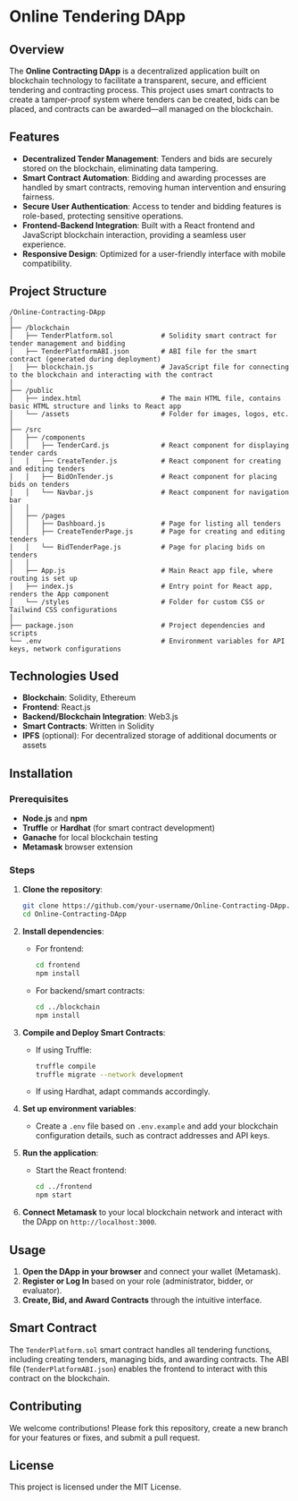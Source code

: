 # Online Tendering DApp

## Overview

The **Online Contracting DApp** is a decentralized application built on blockchain technology to facilitate a transparent, secure, and efficient tendering and contracting process. This project uses smart contracts to create a tamper-proof system where tenders can be created, bids can be placed, and contracts can be awarded—all managed on the blockchain.

## Features

- **Decentralized Tender Management**: Tenders and bids are securely stored on the blockchain, eliminating data tampering.
- **Smart Contract Automation**: Bidding and awarding processes are handled by smart contracts, removing human intervention and ensuring fairness.
- **Secure User Authentication**: Access to tender and bidding features is role-based, protecting sensitive operations.
- **Frontend-Backend Integration**: Built with a React frontend and JavaScript blockchain interaction, providing a seamless user experience.
- **Responsive Design**: Optimized for a user-friendly interface with mobile compatibility.

## Project Structure

```
/Online-Contracting-DApp
│
├── /blockchain
│   ├── TenderPlatform.sol            # Solidity smart contract for tender management and bidding
│   ├── TenderPlatformABI.json        # ABI file for the smart contract (generated during deployment)
│   ├── blockchain.js                 # JavaScript file for connecting to the blockchain and interacting with the contract
│
├── /public
│   ├── index.html                    # The main HTML file, contains basic HTML structure and links to React app
│   └── /assets                       # Folder for images, logos, etc.
│
├── /src
│   ├── /components
│   │   ├── TenderCard.js             # React component for displaying tender cards
│   │   ├── CreateTender.js           # React component for creating and editing tenders
│   │   ├── BidOnTender.js            # React component for placing bids on tenders
│   │   └── Navbar.js                 # React component for navigation bar
│   │
│   ├── /pages
│   │   ├── Dashboard.js              # Page for listing all tenders
│   │   ├── CreateTenderPage.js       # Page for creating and editing tenders
│   │   └── BidTenderPage.js          # Page for placing bids on tenders
│   │
│   ├── App.js                        # Main React app file, where routing is set up
│   ├── index.js                      # Entry point for React app, renders the App component
│   └── /styles                       # Folder for custom CSS or Tailwind CSS configurations
│
├── package.json                      # Project dependencies and scripts
└── .env                              # Environment variables for API keys, network configurations
```

## Technologies Used

- **Blockchain**: Solidity, Ethereum
- **Frontend**: React.js
- **Backend/Blockchain Integration**: Web3.js
- **Smart Contracts**: Written in Solidity
- **IPFS** (optional): For decentralized storage of additional documents or assets

## Installation

### Prerequisites

- **Node.js** and **npm**
- **Truffle** or **Hardhat** (for smart contract development)
- **Ganache** for local blockchain testing
- **Metamask** browser extension

### Steps

1. **Clone the repository**:
   ```bash
   git clone https://github.com/your-username/Online-Contracting-DApp.git
   cd Online-Contracting-DApp
   ```

2. **Install dependencies**:
   - For frontend:
     ```bash
     cd frontend
     npm install
     ```
   - For backend/smart contracts:
     ```bash
     cd ../blockchain
     npm install
     ```

3. **Compile and Deploy Smart Contracts**:
   - If using Truffle:
     ```bash
     truffle compile
     truffle migrate --network development
     ```
   - If using Hardhat, adapt commands accordingly.

4. **Set up environment variables**:
   - Create a `.env` file based on `.env.example` and add your blockchain configuration details, such as contract addresses and API keys.

5. **Run the application**:
   - Start the React frontend:
     ```bash
     cd ../frontend
     npm start
     ```

6. **Connect Metamask** to your local blockchain network and interact with the DApp on `http://localhost:3000`.

## Usage

1. **Open the DApp in your browser** and connect your wallet (Metamask).
2. **Register or Log In** based on your role (administrator, bidder, or evaluator).
3. **Create, Bid, and Award Contracts** through the intuitive interface.

## Smart Contract

The `TenderPlatform.sol` smart contract handles all tendering functions, including creating tenders, managing bids, and awarding contracts. The ABI file (`TenderPlatformABI.json`) enables the frontend to interact with this contract on the blockchain.

## Contributing

We welcome contributions! Please fork this repository, create a new branch for your features or fixes, and submit a pull request.

## License

This project is licensed under the MIT License. 

